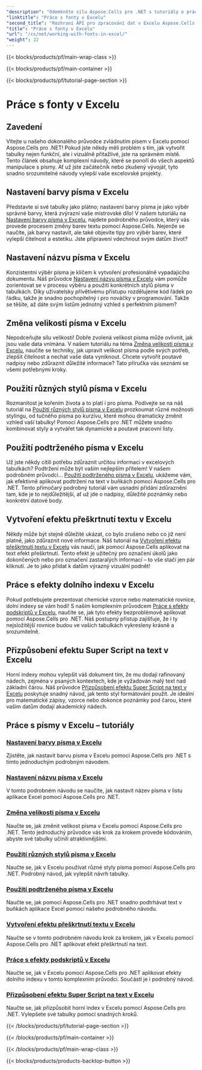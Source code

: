 ```yaml
---
"description": "Odemkněte sílu Aspose.Cells pro .NET s tutoriály o práci s fonty v Excelu, od nastavení barev až po použití stylů pro úžasné tabulky."
"linktitle": "Práce s fonty v Excelu"
"second_title": "Rozhraní API pro zpracování dat v Excelu Aspose.Cells v .NET"
"title": "Práce s fonty v Excelu"
"url": "/cs/net/working-with-fonts-in-excel/"
"weight": 22
---
```


{{< blocks/products/pf/main-wrap-class >}}

{{< blocks/products/pf/main-container >}}

{{< blocks/products/pf/tutorial-page-section >}}

# Práce s fonty v Excelu

## Zavedení

Vítejte u našeho dokonalého průvodce zvládnutím písem v Excelu pomocí Aspose.Cells pro .NET! Pokud jste někdy měli problém s tím, jak vytvořit tabulky nejen funkční, ale i vizuálně přitažlivé, jste na správném místě. Tento článek obsahuje komplexní návody, které se ponoří do všech aspektů manipulace s písmy. Ať už jste začátečník nebo zkušený vývojář, tyto snadno srozumitelné návody vylepší vaše excelovské projekty.

## Nastavení barvy písma v Excelu

Představte si své tabulky jako plátno; nastavení barvy písma je jako výběr správné barvy, která zvýrazní vaše mistrovské dílo! V našem tutoriálu na [Nastavení barvy písma v Excelu](./setting-font-color/), najdete podrobného průvodce, který vás provede procesem změny barev textu pomocí Aspose.Cells. Nejenže se naučíte, jak barvy nastavit, ale také objevíte tipy pro výběr barev, které vylepší čitelnost a estetiku. Jste připraveni vdechnout svým datům život?

## Nastavení názvu písma v Excelu

Konzistentní výběr písma je klíčem k vytvoření profesionálně vypadajícího dokumentu. Náš průvodce [Nastavení názvu písma v Excelu](./setting-font-name/) vám pomůže zorientovat se v procesu výběru a použití konkrétních stylů písma v tabulkách. Díky uživatelsky přívětivému přístupu rozdělujeme kód řádek po řádku, takže je snadno pochopitelný i pro nováčky v programování. Takže se těšíte, až dáte svým listům jednotný vzhled s perfektním písmem? 

## Změna velikosti písma v Excelu

Nepodceňujte sílu velikosti! Dobře zvolená velikost písma může ovlivnit, jak jsou vaše data vnímána. V našem tutoriálu na téma [Změna velikosti písma v Excelu](./changing-font-size/), naučíte se techniky, jak upravit velikost písma podle svých potřeb, zlepšit čitelnost a nechat vaše data vyniknout. Chcete vytvořit poutavé nadpisy nebo zdůraznit důležité informace? Tato příručka vás seznámí se všemi potřebnými kroky. 

## Použití různých stylů písma v Excelu

Rozmanitost je kořením života a to platí i pro písma. Podívejte se na náš tutoriál na [Použití různých stylů písma v Excelu](./applying-different-fonts-styles/) prozkoumat různé možnosti stylingu, od tučného písma po kurzívu, které mohou dramaticky změnit vzhled vaší tabulky! Pomocí Aspose.Cells pro .NET můžete snadno kombinovat styly a vytvářet tak dynamické a poutavé pracovní listy. 

## Použití podtrženého písma v Excelu

Už jste někdy cítili potřebu zdůraznit určitou informaci v excelových tabulkách? Podtržení může být vaším nejlepším přítelem! V našem podrobném průvodci... [Použití podtrženého písma v Excelu](./using-font-underline-type/), ukážeme vám, jak efektivně aplikovat podtržení na text v buňkách pomocí Aspose.Cells pro .NET. Tento přímočarý podrobný tutoriál vám usnadní přidání zdůraznění tam, kde je to nejdůležitější, ať už jde o nadpisy, důležité poznámky nebo konkrétní datové body.

## Vytvoření efektu přeškrtnutí textu v Excelu

Někdy může být stejně důležité ukázat, co bylo zrušeno nebo co již není platné, jako zdůraznit nové informace. Náš tutoriál na [Vytvoření efektu přeškrtnutí textu v Excelu](./creating-strike-out-effect/) vás naučí, jak pomocí Aspose.Cells aplikovat na text efekt přeškrtnutí. Tento efekt je užitečný pro označení úkolů jako dokončených nebo pro označení zastaralých informací – to vše stačí jen pár kliknutí. Je to jako přidat k datům výrazný vizuální podnět!

## Práce s efekty dolního indexu v Excelu

Pokud potřebujete prezentovat chemické vzorce nebo matematické rovnice, dolní indexy se vám hodí! S naším komplexním průvodcem [Práce s efekty podskriptů v Excelu](./working-with-sub-script-effects/), naučíte se, jak tyto efekty bezproblémově aplikovat pomocí Aspose.Cells pro .NET. Náš postupný přístup zajišťuje, že i ty nejsložitější rovnice budou ve vašich tabulkách vykresleny krásně a srozumitelně.

## Přizpůsobení efektu Super Script na text v Excelu

Horní indexy mohou vylepšit váš dokument tím, že mu dodají rafinovaný nádech, zejména v psaných kontextech, kde je vyžadován malý text nad základní čárou. Náš průvodce [Přizpůsobení efektu Super Script na text v Excelu](./customizing-super-script-effect/) poskytuje snadný návod, jak tento styl formátování použít. Je ideální pro matematické zápisy, vzorce nebo dokonce poznámky pod čarou, které vašim datům dodají akademický nádech.

## Práce s písmy v Excelu – tutoriály
### [Nastavení barvy písma v Excelu](./setting-font-color/)
Zjistěte, jak nastavit barvu písma v Excelu pomocí Aspose.Cells pro .NET s tímto jednoduchým podrobným návodem.
### [Nastavení názvu písma v Excelu](./setting-font-name/)
V tomto podrobném návodu se naučíte, jak nastavit název písma v listu aplikace Excel pomocí Aspose.Cells pro .NET.
### [Změna velikosti písma v Excelu](./changing-font-size/)
Naučte se, jak změnit velikost písma v Excelu pomocí Aspose.Cells pro .NET. Tento jednoduchý průvodce vás krok za krokem provede kódováním, abyste své tabulky učinili atraktivnějšími.
### [Použití různých stylů písma v Excelu](./applying-different-fonts-styles/)
Naučte se, jak v Excelu používat různé styly písma pomocí Aspose.Cells pro .NET. Podrobný návod, jak vylepšit návrh tabulky.
### [Použití podtrženého písma v Excelu](./using-font-underline-type/)
Naučte se, jak pomocí Aspose.Cells pro .NET snadno podtrhávat text v buňkách aplikace Excel pomocí našeho podrobného návodu.
### [Vytvoření efektu přeškrtnutí textu v Excelu](./creating-strike-out-effect/)
Naučte se v tomto podrobném návodu krok za krokem, jak v Excelu pomocí Aspose.Cells pro .NET aplikovat efekt přeškrtnutí na text.
### [Práce s efekty podskriptů v Excelu](./working-with-sub-script-effects/)
Naučte se, jak v Excelu pomocí Aspose.Cells pro .NET aplikovat efekty dolního indexu v tomto komplexním průvodci. Součástí je i podrobný návod.
### [Přizpůsobení efektu Super Script na text v Excelu](./customizing-super-script-effect/)
Naučte se, jak přizpůsobit horní index v Excelu pomocí Aspose.Cells pro .NET. Vylepšete své tabulky pomocí snadných kroků.

{{< /blocks/products/pf/tutorial-page-section >}}

{{< /blocks/products/pf/main-container >}}

{{< /blocks/products/pf/main-wrap-class >}}

{{< blocks/products/products-backtop-button >}}